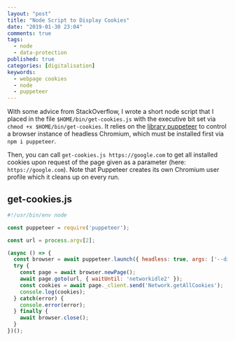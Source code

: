 ```yaml
---
layout: "post"
title: "Node Script to Display Cookies"
date: "2019-01-30 23:04"
comments: true
tags:
  - node
  - data-protection
published: true
categories: [digitalisation]
keywords:
  - webpage cookies
  - node
  - puppeteer
---
```


With some advice from StackOverflow, I wrote a short node script that I placed in the file `$HOME/bin/get-cookies.js` with the executive bit set via `chmod +x $HOME/bin/get-cookies`. It relies on the [library puppeteer](https://www.npmjs.com/package/puppeteer) to control a browser instance of headless Chromium, which must be installed first via `npm i puppeteer`.

Then, you can call `get-cookies.js https://google.com` to get all installed cookies upon request of the page given as a parameter (here: `https://google.com`). Note that Puppeteer creates its own Chromium user profile which it cleans up on every run.

## get-cookies.js


```js
#!/usr/bin/env node

const puppeteer = require('puppeteer');

const url = process.argv[2];

(async () => {
  const browser = await puppeteer.launch({ headless: true, args: ['--disable-dev-shm-usage'] });
  try {
    const page = await browser.newPage();
    await page.goto(url, { waitUntil: 'networkidle2' });
    const cookies = await page._client.send('Network.getAllCookies');
    console.log(cookies);
  } catch(error) {
    console.error(error);
  } finally {
    await browser.close();
  }
})();
```
